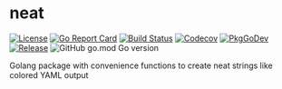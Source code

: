 # neat

[![License](https://img.shields.io/github/license/gonvenience/neat.svg)](https://github.com/gonvenience/neat/blob/main/LICENSE)
[![Go Report Card](https://goreportcard.com/badge/github.com/gonvenience/neat)](https://goreportcard.com/report/github.com/gonvenience/neat)
[![Build Status](https://travis-ci.org/gonvenience/neat.svg?branch=main)](https://travis-ci.org/gonvenience/neat)
[![Codecov](https://img.shields.io/codecov/c/github/gonvenience/neat/main.svg)](https://codecov.io/gh/gonvenience/neat)
[![PkgGoDev](https://pkg.go.dev/badge/github.com/gonvenience/neat)](https://pkg.go.dev/github.com/gonvenience/neat)
[![Release](https://img.shields.io/github/release/gonvenience/neat.svg)](https://github.com/gonvenience/neat/releases/latest)
![GitHub go.mod Go version](https://img.shields.io/github/go-mod/go-version/gonvenience/neat)

Golang package with convenience functions to create neat strings like colored YAML output
